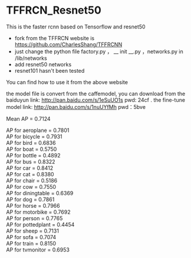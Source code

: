 # TFFRCN_Resnet50

This is the faster rcnn based on Tensorflow and resnet50


  - fork from the TFFRCN website is https://github.com/CharlesShang/TFFRCNN
  - just change the python file factory.py ， __ init __.py ，networks.py in /lib/networks 
  - add resnet50 networks 
  - resnet101 hasn't been tested

You can find how to use it from the above website

the model file is convert from the caffemodel, you can download from the baiduyun
link: http://pan.baidu.com/s/1eSuUO1s pwd: 24cf .
the fine-tune model link: http://pan.baidu.com/s/1nuUYfMh pwd：5bve

Mean AP = 0.7124

AP for aeroplane = 0.7801  
AP for bicycle = 0.7931  
AP for bird = 0.6836  
AP for boat = 0.5750  
AP for bottle = 0.4892  
AP for bus = 0.8322  
AP for car = 0.8412  
AP for cat = 0.8380  
AP for chair = 0.5186  
AP for cow = 0.7550  
AP for diningtable = 0.6369  
AP for dog = 0.7861  
AP for horse = 0.7966  
AP for motorbike = 0.7692  
AP for person = 0.7765  
AP for pottedplant = 0.4454  
AP for sheep = 0.7131  
AP for sofa = 0.7074  
AP for train = 0.8150  
AP for tvmonitor = 0.6953  


